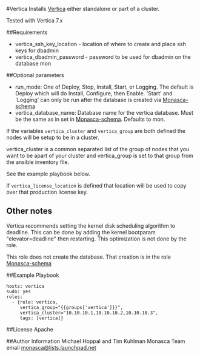 #Vertica
Installs [Vertica](http://www.vertica.com/) either standalone or part of a cluster.

Tested with Vertica 7.x

##Requirements
- vertica_ssh_key_location - location of where to create and place ssh keys for dbadmin
- vertica_dbadmin_password - password to be used for dbadmin on the database mon

##Optional parameters

- run_mode: One of Deploy, Stop, Install, Start, or Logging. The default is Deploy which will do Install, Configure, then Enable. 'Start' and 'Logging' can only be run after the database is created via [Monasca-schema](https://github.com/hpcloud-mon/ansible-monasca-schema)
- vertica_database_name: Database name for the vertica database. Must be the same as in set in [Monasca-schema](https://github.com/hpcloud-mon/ansible-monasca-schema). Defaults to mon.

If the variables `vertica_cluster` and `vertica_group` are both defined the nodes will be setup to be in a cluster.

vertica_cluster is a common separated list of the group of nodes that you want to be apart of your cluster and vertica_group
is set to that group from the ansible inventory file.

See the example playbook below.

If `vertica_license_location` is defined that location will be used to copy over that production license key.

## Other notes
Vertica recommends setting the kernel disk scheduling algorithm to deadline. This can be done by adding the kernel bootparam "elevator=deadline" then
restarting. This optimization is not done by the role.

This role does not create the database. That creation is in the role [Monasca-schema](https://github.com/hpcloud-mon/ansible-monasca-schema)

##Example Playbook

    hosts: vertica
    sudo: yes
    roles:
      - {role: vertica,
         vertica_group="{{groups['vertica']}}",
         vertica_cluster="10.10.10.1,10.10.10.2,10.10.10.3",
         tags: [vertica]}

##License
Apache

##Author Information
Michael Hoppal and Tim Kuhlman
Monasca Team email monasca@lists.launchpad.net

